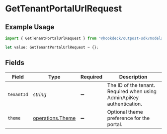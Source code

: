 # GetTenantPortalUrlRequest

## Example Usage

```typescript
import { GetTenantPortalUrlRequest } from "@hookdeck/outpost-sdk/models/operations";

let value: GetTenantPortalUrlRequest = {};
```

## Fields

| Field                                                                 | Type                                                                  | Required                                                              | Description                                                           |
| --------------------------------------------------------------------- | --------------------------------------------------------------------- | --------------------------------------------------------------------- | --------------------------------------------------------------------- |
| `tenantId`                                                            | *string*                                                              | :heavy_minus_sign:                                                    | The ID of the tenant. Required when using AdminApiKey authentication. |
| `theme`                                                               | [operations.Theme](../../models/operations/theme.md)                  | :heavy_minus_sign:                                                    | Optional theme preference for the portal.                             |